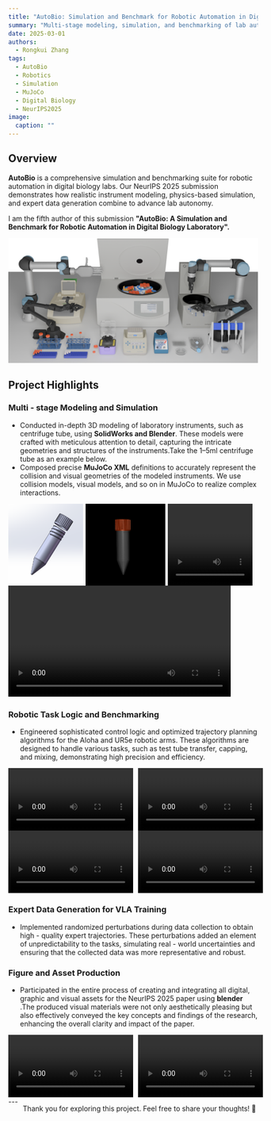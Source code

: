 ```yaml
---
title: "AutoBio: Simulation and Benchmark for Robotic Automation in Digital Biology Laboratory"
summary: "Multi-stage modeling, simulation, and benchmarking of lab automation tasks in MuJoCo."
date: 2025-03-01
authors:
  - Rongkui Zhang
tags:
  - AutoBio
  - Robotics
  - Simulation
  - MuJoCo
  - Digital Biology
  - NeurIPS2025
image:
  caption: ""
---
```


## Overview

**AutoBio** is a comprehensive simulation and benchmarking suite for robotic automation in digital biology labs. Our NeurIPS 2025 submission demonstrates how realistic instrument modeling, physics-based simulation, and expert data generation combine to advance lab autonomy.

I am the fifth author of this submission **"AutoBio: A Simulation and Benchmark for Robotic Automation in Digital Biology Laboratory".**

![Layout](layout.png)

## Project Highlights

### Multi - stage Modeling and Simulation
- Conducted in-depth 3D modeling of laboratory instruments, such as centrifuge tube, using **SolidWorks and Blender**. These models were crafted with meticulous attention to detail, capturing the intricate geometries and structures of the instruments.Take the 1–5ml centrifuge tube as an example below.
- Composed precise **MuJoCo XML** definitions to accurately represent the collision and visual geometries of the modeled instruments. We use collision models, visual models, and so on in MuJoCo to realize complex interactions.
<div style="display: flex; gap: 5px;">
  <img src="1-5ml_1.png" alt="1-5ml view 1" style="width:30%;" />
  <img src="1-5ml_2.png" alt="1-5ml view 2" style="width:32%;" />
    <video src="1-5ml_screw_video.mp4" controls style="width:34%; height:auto;">
  </iframe>
</div>

  
<div>
  <video src="vortex_mixer_viewer.mp4" controls style="width:89%; height:auto;">
</div>

### Robotic Task Logic and Benchmarking
- Engineered sophisticated control logic and optimized trajectory planning algorithms for the Aloha and UR5e robotic arms. These algorithms are designed to handle various tasks, such as test tube transfer, capping, and mixing, demonstrating high precision and efficiency.
<div style="display: flex; gap: 10px;">
  <video src="close_lid.mp4" controls style="width:50%; height:auto;">
  </video>
  <video src="transfer_tube.mp4" controls style="width:50%; height:auto;">
  </video>
</div>
<div style="display: flex; gap: 10px;">
  <video src="screw_tube.mp4" controls style="width:50%; height:auto;">
  </video>
  <video src="vortex_mixer.mp4" controls style="width:50%; height:auto;">
  </video>
</div>

### Expert Data Generation for VLA Training
- Implemented randomized perturbations during data collection to obtain high - quality expert trajectories. These perturbations added an element of unpredictability to the tasks, simulating real - world uncertainties and ensuring that the collected data was more representative and robust.


### Figure and Asset Production
- Participated in the entire process of creating and integrating all digital, graphic and visual assets for the NeurIPS 2025 paper using **blender** .The produced visual materials were not only aesthetically pleasing but also effectively conveyed the key concepts and findings of the research, enhancing the overall clarity and impact of the paper. 
<div style="display: flex; gap: 10px;">
  <video src="Transfer centrifuge tube.mp4" controls style="width:50%; height:auto;">
  </video>
  <video src="Unscrew centrifuge tube cap.mp4" controls style="width:50%; height:auto;">
  </video>
</div>
<div style="display: flex; gap: 10px;">
---

Thank you for exploring this project. Feel free to share your thoughts! 🙌
